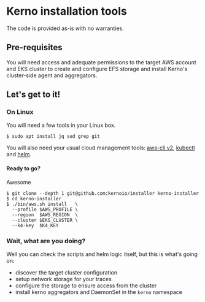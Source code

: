 # Kerno installation tools
The code is provided as-is with no warranties.

## Pre-requisites
You will need access and adequate permissions to the target AWS account and EKS cluster to create and configure EFS storage and install Kerno's cluster-side agent and aggregators.


## Let's get to it!
### On Linux
You will need a few tools in your Linux box.
```console
$ sudo apt install jq sed grep git
```

You will also need your usual cloud management tools: [aws-cli v2](https://docs.aws.amazon.com/cli/latest/userguide/getting-started-install.html), [kubectl](https://kubernetes.io/docs/tasks/tools/) and [helm](https://helm.sh/docs/intro/install/).

#### Ready to go?
Awesome
```console
$ git clone --depth 1 git@github.com:kernoio/installer kerno-installer
$ cd kerno-installer
$ ./bin/aws.sh install   \
  --profile $AWS_PROFILE \
  --region  $AWS_REGION  \
  --cluster $EKS_CLUSTER \
  --k4-key  $K4_KEY      
```


### Wait, what are you doing?
Well you can check the scripts and helm logic itself, but this is what's going on:
- discover the target cluster configuration
- setup network storage for your traces
- configure the storage to ensure access from the cluster
- install kerno aggregators and DaemonSet in the `kerno` namespace